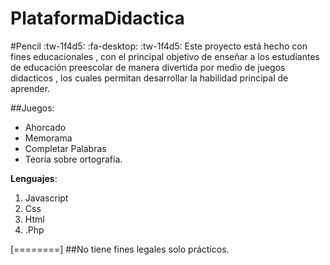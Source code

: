 # PlataformaDidactica
#Pencil
:tw-1f4d5: :fa-desktop: :tw-1f4d5:
Este proyecto está hecho con fines educacionales , con el principal objetivo de enseñar a los estudiantes de educación preescolar de manera divertida por medio de juegos didacticos , los cuales permitan desarrollar la habilidad principal de aprender. 

##Juegos:
- Ahorcado
- Memorama
- Completar Palabras
- Teoría sobre ortografía.

**Lenguajes**:
1. Javascript
3. Css
3. Html
4. .Php

[========]
##No tiene fines legales solo prácticos.
